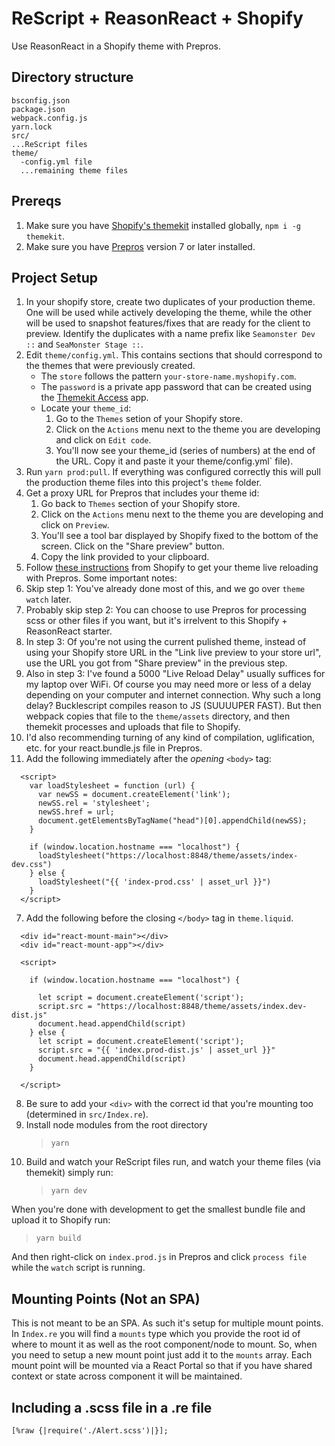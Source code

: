 # ReScript + ReasonReact + Shopify

Use ReasonReact in a Shopify theme with Prepros.

## Directory structure

```
bsconfig.json
package.json
webpack.config.js
yarn.lock
src/
...ReScript files
theme/
  -config.yml file
  ...remaining theme files
```

## Prereqs
1. Make sure you have [Shopify's themekit](https://shopify.github.io/themekit/) installed globally, `npm i -g themekit`.
2. Make sure you have [Prepros](https://prepros.io/) version 7 or later installed. 

## Project Setup

1. In your shopify store, create two duplicates of your production theme. One will be used while actively developing the theme, while the other will be used to snapshot features/fixes that are ready for the client to preview. Identify the duplicates with a name prefix like  `Seamonster Dev ::`  and `SeaMonster Stage ::`.
2. Edit `theme/config.yml`. This contains sections that should correspond to the themes that were previously created. 
   * The `store` follows the pattern `your-store-name.myshopify.com`.
   * The `password` is a private app password that can be created using the [Themekit Access](https://apps.shopify.com/theme-kit-access?shpxid=a8e67f54-3B47-4818-715D-2431CE697661) app.
   * Locate your `theme_id`:
      1. Go to the `Themes` setion of your Shopify store.
      2. Click on the `Actions` menu next to the theme you are developing and click on `Edit code`.
      3. You'll now see your theme_id (series of numbers) at the end of the URL. Copy it and paste it your theme/config.yml` file).
3. Run `yarn prod:pull`. If everything was configured correctly this will pull the production theme files into this project's `theme` folder.
4. Get a proxy URL for Prepros that includes your theme id:
   1. Go back to `Themes` section of your Shopify store.
   2. Click on the `Actions` menu next to the theme you are developing and click on `Preview`.
   3. You'll see a tool bar displayed by Shopify fixed to the bottom of the screen. Click on the "Share preview" button.
   4. Copy the link provided to your clipboard.
5.  Follow [these instructions](https://www.shopify.com/partners/blog/live-reload-shopify-sass) from Shopify to get your theme live reloading with Prepros. Some important notes:
   1. Skip step 1: You've already done most of this, and we go over `theme watch` later.
   2. Probably skip step 2: You can choose to use Prepros for processing scss or other files if you want, but it's irrelvent to this Shopify + ReasonReact starter.
   3. In step 3: Of you're not using the current pulished theme, instead of using your Shopify store URL in the "Link live preview to your store url", use the URL you got from "Share preview" in the previous step.
   4. Also in step 3: I've found a 5000 "Live Reload Delay" usually suffices for my laptop over WiFi. Of course you may need more or less of a delay depending on your computer and internet connection. Why such a long delay? Bucklescript compiles reason to JS (SUUUUPER FAST). But then webpack copies that file to the `theme/assets` directory, and then themekit processes and uploads that file to Shopify.
   5. I'd also recommending turning of any kind of compilation, uglification, etc. for your react.bundle.js file in Prepros.
6.  Add the following immediately after the _opening_ `<body>` tag:
  ```
    <script>
      var loadStylesheet = function (url) {
        var newSS = document.createElement('link');
        newSS.rel = 'stylesheet';
        newSS.href = url;
        document.getElementsByTagName("head")[0].appendChild(newSS);
      }

      if (window.location.hostname === "localhost") {
        loadStylesheet("https://localhost:8848/theme/assets/index-dev.css")
      } else {
        loadStylesheet("{{ 'index-prod.css' | asset_url }}")
      }
    </script>

  ```
7. Add the following before the closing `</body>` tag in `theme.liquid`.

```
  <div id="react-mount-main"></div>
  <div id="react-mount-app"></div>

  <script>

    if (window.location.hostname === "localhost") {

      let script = document.createElement('script'); 
      script.src = "https://localhost:8848/theme/assets/index.dev-dist.js"
      document.head.appendChild(script)
    } else {
      let script = document.createElement('script'); 
      script.src = "{{ 'index.prod-dist.js' | asset_url }}"
      document.head.appendChild(script)
    }

  </script>
```

8. Be sure to add your `<div>` with the correct id that you're mounting too (determined in `src/Index.re`).
9.  Install node modules from the root directory
    > `yarn`
10. Build and watch your ReScript files run, and watch your theme files (via themekit) simply run:
    > `yarn dev`

When you're done with development to get the smallest bundle file and upload it to Shopify run:

> `yarn build`

And then right-click on `index.prod.js` in Prepros and click `process file` while the `watch` script is running.

## Mounting Points (Not an SPA)

This is not meant to be an SPA. As such it's setup for multiple mount points. In `Index.re` you will find a `mounts` type which you provide the root id of where to mount it as well as the root component/node to mount. So, when you need to setup a new mount point just add it to the `mounts` array. Each mount point will be mounted via a React Portal so that if you have shared context or state across component it will be maintained.

## Including a .scss file in a .re file

```reason
[%raw {|require('./Alert.scss')|}];
```
